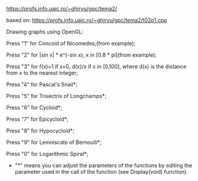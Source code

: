 https://profs.info.uaic.ro/~ghirvu/gpc/tema2/

based on: https://profs.info.uaic.ro/~ghirvu/gpc/tema2/t02p1.cpp

Drawing graphs using OpenGL:

Press "1" for Concoid of Nicomedes;(from example);

Press "2" for |sin x| * e^(-sin x), x in [0.8 * pi](from example);

Press "3" for f(x)=1 if x=0, d(x)/x if x in (0,100], where d(x) is the distance from x to the nearest integer;

Press "4" for Pascal's Snail*;

Press "5" for Trisectrix of Longchamps*;

Press "6" for Cycloid*;

Press "7" for Epicycloid*;

Press "8" for Hypocycloid*;

Press "9" for Lemniscate of Bernoulli*;

Press "0" for Logarithmic Spiral*;

* "*" means you can adjust the parameters of the functions by editing the parameter used in the call of the function (see Display(void) function).
